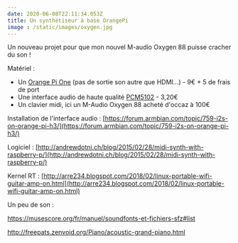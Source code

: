 ```yaml
---
date: 2020-06-08T22:11:34.053Z
title: Un synthétiseur à base OrangePi
image : /static/images/oxygen.jpg
---
```

Un nouveau projet pour que mon nouvel M-audio Oxygen 88 puisse cracher du son !

Matériel :

* Un [Orange Pi One](https://fr.aliexpress.com/item/32603308880.html) (pas de sortie son autre que HDMI...) - 9€ + 5 de frais de port
* Une interface audio de haute qualité [PCM5102](https://fr.aliexpress.com/item/33003700241.html) - 3,20€
* Un clavier midi, ici un M-Audio Oxygen 88 acheté d'occaz à 100€

Installation de l'interface audio : [https://forum.armbian.com/topic/759-i2s-on-orange-pi-h3/](https://forum.armbian.com/topic/759-i2s-on-orange-pi-h3/)

Logiciel : [http://andrewdotni.ch/blog/2015/02/28/midi-synth-with-raspberry-p/](http://andrewdotni.ch/blog/2015/02/28/midi-synth-with-raspberry-p/)

Kernel RT : [http://arre234.blogspot.com/2018/02/linux-portable-wifi-guitar-amp-on.html](http://arre234.blogspot.com/2018/02/linux-portable-wifi-guitar-amp-on.html)

Un peu de son :

https://musescore.org/fr/manuel/soundfonts-et-fichiers-sfz#list

http://freepats.zenvoid.org/Piano/acoustic-grand-piano.html
